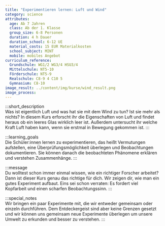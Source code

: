 ```yaml
---
title: "Experimentieren lernen: Luft und Wind"
category: science
attributes:
  age: Ab 7 Jahren
  class: Ab der 1. Klasse
  group_size: 6-8 Personen
  duration: 4 h Dauer
  duration_school: 6-12 UE
  material_costs: 15 EUR Materialkosten
  school_subject: MINT
  mobile: mobiles Angebot
curriculum_reference:
  Grundschule: WG1/2 WG3/4 HSU3/4  
  Mittelschule: NT5-10
  Förderschule: NT5-9   
  Realschule: C8-9 4 C10 5
  Gymnasium: C8-10
image_result: ../content/img/kurse/wind_result.png
image_process: 
---
```

:::short_description  
Was ist eigentlich Luft und was hat sie mit dem Wind zu tun? Ist sie mehr als nichts? In diesem Kurs erforscht ihr die Eigenschaften von Luft und findet heraus ob ein leeres Glas wirklich leer ist. Außerdem untersucht ihr welche Kraft Luft haben kann, wenn sie erstmal in Bewegung gekommen ist.
:::

:::learning_goals  
Die Schüler:innen lernen zu experimentieren, das heißt Vermutungen aufstellen, eine Überprüfungsmöglichkeit überlegen und Beobachtungen dokumentieren. Sie können danach die beobachteten Phänomene erklären und verstehen Zusammenhänge.
:::

:::message  
Du wolltest schon immer einmal wissen, wie ein richtiger Forscher arbeitet? Dann ist dieser Kurs genau das richtige für dich. Wir zeigen dir, wie man ein gutes Experiment aufbaut. Eins sei schon verraten: Es fordert viel Kopfarbeit und einen scharfen Beobachtungssinn.
:::  

:::special_notes  
Wir bringen ein paar Experimente mit, die wir entweder gemeinsam oder einzeln durchführen. Dem Entdeckergeist sind aber keine Grenzen gesetzt und wir können uns gemeinsam neue Experimente überlegen um unsere Umwelt zu erkunden und besser zu verstehen.
:::
